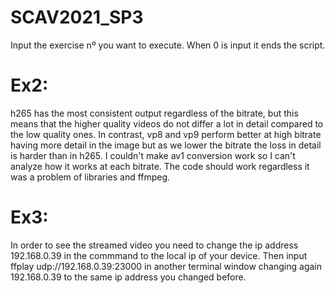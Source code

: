 # SCAV2021_SP3
Input the exercise nº you want to execute. When 0 is input it ends the script.

# Ex2:

h265 has the most consistent output regardless of the bitrate, but this means that the higher quality videos do not differ a lot in detail compared to the low quality ones. In contrast, vp8 and vp9 perform better at high bitrate having more detail in the image but as we lower the bitrate the loss in detail is harder than in h265. I couldn't make av1 conversion work so I can't analyze how it works at each bitrate. The code should work regardless it was a problem of libraries and ffmpeg.

# Ex3: 

In order to see the streamed video you need to change the ip address 192.168.0.39 in the commmand to the local ip of your device. Then input ffplay udp://192.168.0.39:23000 in another terminal window changing again 192.168.0.39 to the same ip address you changed before.
